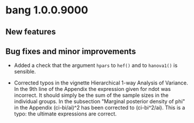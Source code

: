 # bang 1.0.0.9000

## New features

## Bug fixes and minor improvements

* Added a check that the argument `hpars` to `hef()` and to `hanova1()` is sensible.

* Corrected typos in the vignette Hierarchical 1-way Analysis of Variance.  In the 9th line of the Appendix the expression given for ndot was incorrect.  It should simply be the sum of the sample sizes in the individual groups.  In the subsection "Marginal posterior density of phi" in the Appendix (ci-bi/ai)^2 has been corrected to (ci-bi^2/ai).  This is a typo: the ultimate expressions are correct.
